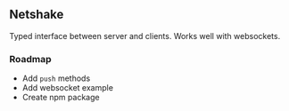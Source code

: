 ## Netshake

Typed interface between server and clients. Works well with websockets.

### Roadmap

- Add `push` methods
- Add websocket example
- Create npm package
